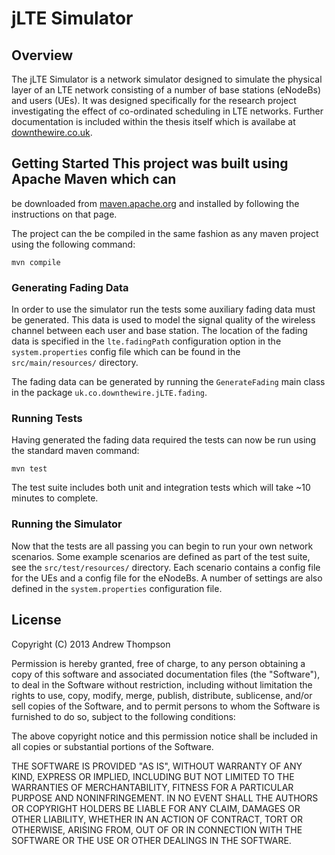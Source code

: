 # jLTE Simulator

## Overview 

The jLTE Simulator is a network simulator designed to simulate the
physical layer of an LTE network consisting of a number of base
stations (eNodeBs) and users (UEs). It was designed specifically for
the research project investigating the effect of co-ordinated
scheduling in LTE networks. Further documentation is included within
the thesis itself which is availabe at [downthewire.co.uk][1].

## Getting Started This project was built using Apache Maven which can
be downloaded from [maven.apache.org][2] and installed by following
the instructions on that page.

The project can the be compiled in the same fashion as any maven
project using the following command:

`mvn compile`

### Generating Fading Data 

In order to use the simulator run the tests some auxiliary fading data
must be generated. This data is used to model the signal quality of
the wireless channel between each user and base station. The location
of the fading data is specified in the `lte.fadingPath` configuration
option in the `system.properties` config file which can be found in
the `src/main/resources/` directory.

The fading data can be generated by running the `GenerateFading` main
class in the package `uk.co.downthewire.jLTE.fading`.

### Running Tests

Having generated the fading data required the tests can now be run
using the standard maven command:

`mvn test`

The test suite includes both unit and integration tests which will
take ~10 minutes to complete.

### Running the Simulator

Now that the tests are all passing you can begin to run your own
network scenarios. Some example scenarios are defined as part of the
test suite, see the `src/test/resources/` directory. Each scenario
contains a config file for the UEs and a config file for the eNodeBs.
A number of settings are also defined in the `system.properties`
configuration file. 


## License

Copyright (C) 2013 Andrew Thompson

Permission is hereby granted, free of charge, to any person obtaining
a copy of this software and associated documentation files (the
"Software"), to deal in the Software without restriction, including
without limitation the rights to use, copy, modify, merge, publish,
distribute, sublicense, and/or sell copies of the Software, and to
permit persons to whom the Software is furnished to do so, subject to
the following conditions:

The above copyright notice and this permission notice shall be
included in all copies or substantial portions of the Software.

THE SOFTWARE IS PROVIDED "AS IS", WITHOUT WARRANTY OF ANY KIND,
EXPRESS OR IMPLIED, INCLUDING BUT NOT LIMITED TO THE WARRANTIES OF
MERCHANTABILITY, FITNESS FOR A PARTICULAR PURPOSE AND NONINFRINGEMENT.
IN NO EVENT SHALL THE AUTHORS OR COPYRIGHT HOLDERS BE LIABLE FOR ANY
CLAIM, DAMAGES OR OTHER LIABILITY, WHETHER IN AN ACTION OF CONTRACT,
TORT OR OTHERWISE, ARISING FROM, OUT OF OR IN CONNECTION WITH THE
SOFTWARE OR THE USE OR OTHER DEALINGS IN THE SOFTWARE.



[1]:http://downthewire.co.uk/
[2]:http://maven.apache.org/download.cgi